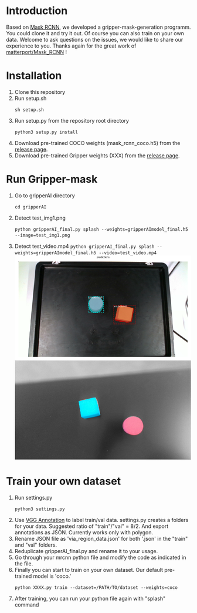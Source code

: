 # Introduction

Based on [Mask RCNN](https://github.com/matterport/Mask_RCNN), we developed a gripper-mask-generation programm.
You could clone it and try it out. Of course you can also train on your own data.
Welcome to ask questions on the issues, we would like to share our experience to you.
Thanks again for the great work of [matterport/Mask_RCNN](https://github.com/matterport/Mask_RCNN) !

# Installation

1. Clone this repository
2. Run setup.sh
   ```
   sh setup.sh
   ```
3. Run setup.py from the repository root directory
   ```
   python3 setup.py install
   ```
4. Download pre-trained COCO weights (mask_rcnn_coco.h5) from the [release page](https://github.com/matterport/Mask_RCNN/releases).
5. Download pre-trained Gripper weights (XXX) from the [release page](XXXXX).

# Run Gripper-mask

1. Go to gripperAI directory
   ```
   cd gripperAI
   ```
2. Detect test_img1.png
   ```
   python gripperAI_final.py splash --weights=gripperAImodel_final.h5 --image=test_img1.png
   ```
3. Detect test_video.mp4
   `python gripperAI_final.py splash --weights=gripperAImodel_final.h5 --video=test_video.mp4`
   ![bbox_demo](</gripperAI/demo(img+video)/20191009T155539_boundingbox.png>)
   ![mrcnn_demo](</gripperAI/demo(img+video)/splash_20191009T093708.png>)

# Train your own dataset

1. Run settings.py
   ```
   python3 settings.py
   ```
2. Use [VGG Annotation](http://www.robots.ox.ac.uk/~vgg/software/via/via_demo.html) to label train/val data. settings.py creates a folders for your data. Suggested ratio of "train"/"val" = 8/2. And export annotations as JSON. Currently works only with polygon.
3. Rename JSON file as 'via_region_data.json' for both '.json' in the "train" and "val" folders.
4. Reduplicate gripperAI_final.py and rename it to your usage.
5. Go through your mrcnn python file and modify the code as indicated in the file.
6. Finally you can start to train on your own dataset. Our default pre-trained model is 'coco.'
   ```
   python XXXX.py train --dataset=/PATH/TO/dataset --weights=coco
   ```
7. After training, you can run your python file again with "splash" command
